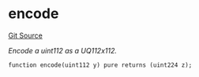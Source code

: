 # encode
[Git Source](https://github.com/zammdefi/ZAMM/blob/fa189555585feef833515e20b93171c09b0534a0/src/utils/Math.sol)

*Encode a uint112 as a UQ112x112.*


```solidity
function encode(uint112 y) pure returns (uint224 z);
```


